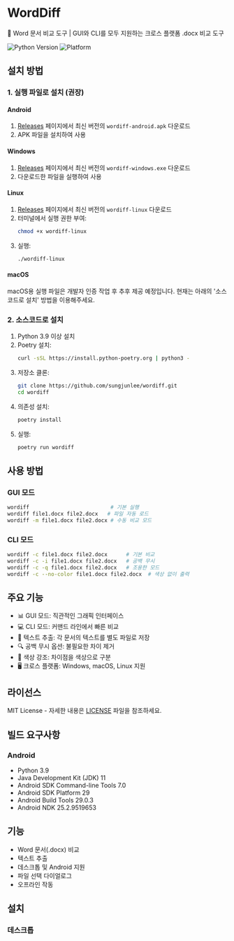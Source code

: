 # WordDiff

📄 Word 문서 비교 도구 | GUI와 CLI를 모두 지원하는 크로스 플랫폼 .docx 비교 도구

![Python Version](https://img.shields.io/badge/python-3.9+-blue.svg)
![Platform](https://img.shields.io/badge/platform-Windows%20%7C%20macOS%20%7C%20Linux-lightgrey.svg)

## 설치 방법

### 1. 실행 파일로 설치 (권장)

#### Android
1. [Releases](https://github.com/sungjunlee/wordiff/releases) 페이지에서 최신 버전의 `wordiff-android.apk` 다운로드
2. APK 파일을 설치하여 사용

#### Windows
1. [Releases](https://github.com/sungjunlee/wordiff/releases) 페이지에서 최신 버전의 `wordiff-windows.exe` 다운로드
2. 다운로드한 파일을 실행하여 사용

#### Linux
1. [Releases](https://github.com/sungjunlee/wordiff/releases) 페이지에서 최신 버전의 `wordiff-linux` 다운로드
2. 터미널에서 실행 권한 부여:
   ```bash
   chmod +x wordiff-linux
   ```
3. 실행:
   ```bash
   ./wordiff-linux
   ```

#### macOS
macOS용 실행 파일은 개발자 인증 작업 후 추후 제공 예정입니다.
현재는 아래의 '소스코드로 설치' 방법을 이용해주세요.

### 2. 소스코드로 설치

1. Python 3.9 이상 설치
2. Poetry 설치:
   ```bash
   curl -sSL https://install.python-poetry.org | python3 -
   ```
3. 저장소 클론:
   ```bash
   git clone https://github.com/sungjunlee/wordiff.git
   cd wordiff
   ```
4. 의존성 설치:
   ```bash
   poetry install
   ```
5. 실행:
   ```bash
   poetry run wordiff
   ```

## 사용 방법

### GUI 모드
```bash
wordiff                          # 기본 실행
wordiff file1.docx file2.docx   # 파일 자동 로드
wordiff -m file1.docx file2.docx # 수동 비교 모드
```

### CLI 모드
```bash
wordiff -c file1.docx file2.docx      # 기본 비교
wordiff -c -i file1.docx file2.docx   # 공백 무시
wordiff -c -q file1.docx file2.docx   # 조용한 모드
wordiff -c --no-color file1.docx file2.docx  # 색상 없이 출력
```

## 주요 기능
- 📊 GUI 모드: 직관적인 그래픽 인터페이스
- 💻 CLI 모드: 커맨드 라인에서 빠른 비교
- 📝 텍스트 추출: 각 문서의 텍스트를 별도 파일로 저장
- 🔍 공백 무시 옵션: 불필요한 차이 제거
- 🌈 색상 강조: 차이점을 색상으로 구분
- 🖥️ 크로스 플랫폼: Windows, macOS, Linux 지원

## 라이선스
MIT License - 자세한 내용은 [LICENSE](LICENSE) 파일을 참조하세요.

## 빌드 요구사항

### Android
- Python 3.9
- Java Development Kit (JDK) 11
- Android SDK Command-line Tools 7.0
- Android SDK Platform 29
- Android Build Tools 29.0.3
- Android NDK 25.2.9519653

## 기능

- Word 문서(.docx) 비교
- 텍스트 추출
- 데스크톱 및 Android 지원
- 파일 선택 다이얼로그
- 오프라인 작동

## 설치

### 데스크톱
